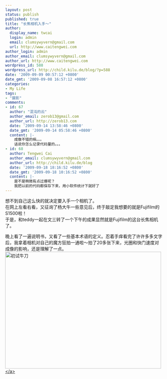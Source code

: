 ```yaml
---
layout: post
status: publish
published: true
title: "长焦相机入手～"
author:
  display_name: twcai
  login: admin
  email: clumsywyvern@gmail.com
  url: http://www.caitengwei.com
author_login: admin
author_email: clumsywyvern@gmail.com
author_url: http://www.caitengwei.com
wordpress_id: 588
wordpress_url: http://child.kilu.de/blog/?p=588
date: '2009-09-09 00:57:12 +0800'
date_gmt: '2009-09-08 16:57:12 +0800'
categories:
- My Life
tags:
- "摄影"
comments:
- id: 67
  author: "混沌的云"
  author_email: zerob13@gmail.com
  author_url: http://zerob13.com
  date: '2009-09-14 13:58:46 +0800'
  date_gmt: '2009-09-14 05:58:46 +0800'
  content: |-
    成像不错的嘛。。。
    话说你怎么记录代码量的。。。
- id: 68
  author: Tengwei Cai
  author_email: clumsywyvern@gmail.com
  author_url: http://child.kilu.de/blog
  date: '2009-09-18 18:16:52 +0800'
  date_gmt: '2009-09-18 10:16:52 +0800'
  content: |-
    是不是稍微有点过爆呢？
    我把以前的代码都保存下来，用小软件统计下就好了
---
```

<p>想不到自己这么快的就决定要入手一个相机了。<br />
在网上左看右看，又征询了杨大牛一些意见后，终于敲定我想要的就是Fujifilm的S1500啦！<br />
于是，和teddy一起在文三转了一个下午的成果显然就是Fujifilm的这台长焦相机了。</p>
<p>晚上看了一遍说明书，又看了一些基本术语的定义。忍着手痒看完了许许多多文字后，我拿着相机对自己的魔方狂拍一通啦～拍了20多张下来，光圈和快门速度对成像的影响，还是理解了一点。<br />
<a href="http:&#47;&#47;www.flickr.com&#47;photos&#47;caitengwei&#47;3900981910&#47;" title="Flickr 上 caitengwei 的 初试牛刀"><img src="http:&#47;&#47;farm4.static.flickr.com&#47;3431&#47;3900981910_23f71d318a.jpg" width="500" height="375" alt="初试牛刀" &#47;><&#47;a></p>
